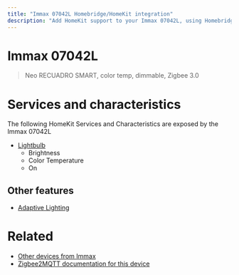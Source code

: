 ```yaml
---
title: "Immax 07042L Homebridge/HomeKit integration"
description: "Add HomeKit support to your Immax 07042L, using Homebridge, Zigbee2MQTT and homebridge-z2m."
---
```

<!---
This file has been GENERATED using src/docgen/docgen.ts
DO NOT EDIT THIS FILE MANUALLY!
-->
# Immax 07042L
> Neo RECUADRO SMART, color temp, dimmable, Zigbee 3.0


# Services and characteristics
The following HomeKit Services and Characteristics are exposed by
the Immax 07042L

* [Lightbulb](../../light.md)
  * Brightness
  * Color Temperature
  * On

## Other features
* [Adaptive Lighting](../../light.md)

# Related
* [Other devices from Immax](../index.md#immax)
* [Zigbee2MQTT documentation for this device](https://www.zigbee2mqtt.io/devices/07042L.html)
